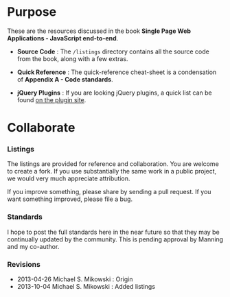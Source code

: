 # Purpose

These are the resources discussed in the book 
**Single Page Web Applications - JavaScript end-to-end**.

- **Source Code** : The `/listings` directory contains all the source code
from the book, along with a few extras.

- **Quick Reference** : The quick-reference cheat-sheet is a condensation of 
**Appendix A - Code standards**.

- **jQuery Plugins** : If you are looking jQuery plugins, a quick list can be found
[on the plugin site](http://plugins.jquery.com/?s=mikowskihttp://plugins.jquery.com/?s=mikowski).

# Collaborate

### Listings

The listings are provided for reference and collaboration.
You are welcome to create a fork. If you use substantially
the same work in a public project, we would very much appreciate
attribution.

If you improve something, please share by sending a pull request.
If you want something improved, please file a bug.

### Standards

I hope to post the full standards here in the near future so that
they may be continually updated by the community.
This is pending approval by Manning and my co-author.

### Revisions

- 2013-04-26 Michael S. Mikowski : Origin
- 2013-10-04 Michael S. Mikowski : Added listings

